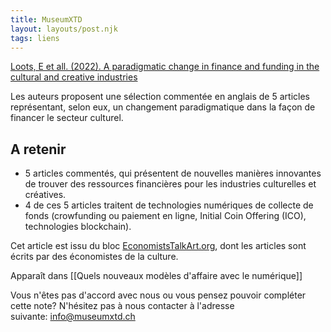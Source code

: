 ```yaml
---
title: MuseumXTD
layout: layouts/post.njk
tags: liens
---
```

[Loots, E et all. (2022). A paradigmatic change in finance and funding in the cultural and creative industries](https://economiststalkart.org/2022/06/28/a-paradigmatic-change-in-finance-and-funding-in-the-cultural-and-creative-industries%ef%bf%bc/)

Les auteurs proposent une sélection commentée en anglais de 5 articles représentant, selon eux, un changement paradigmatique dans la façon de financer le secteur culturel. 

## A retenir
- 5 articles commentés, qui présentent de nouvelles manières innovantes de trouver des ressources financières pour les industries culturelles et créatives.
- 4 de ces 5 articles traitent de technologies numériques de collecte de fonds (crowfunding ou paiement en ligne, Initial Coin Offering (ICO), technologies blockchain).   

  
Cet article est issu du bloc [EconomistsTalkArt.org](https://economiststalkart.org/about/), dont les articles sont écrits par des économistes de la culture. 


Apparaît dans [[Quels nouveaux modèles d'affaire avec le numérique]]

Vous n'êtes pas d'accord avec nous ou vous pensez pouvoir compléter cette note? N'hésitez pas à nous contacter à l'adresse suivante: [info@museumxtd.ch](mailto:info@museumxtd.ch)